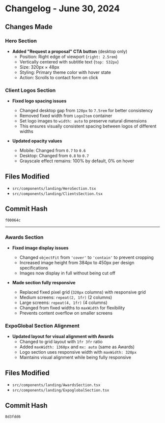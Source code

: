 # Changelog - June 30, 2024

## Changes Made

### Hero Section
- **Added "Request a proposal" CTA button** (desktop only)
  - Position: Right edge of viewport (`right: 2.5rem`)
  - Vertically centered with subtitle text (`top: 532px`)
  - Size: 320px × 48px
  - Styling: Primary theme color with hover state
  - Action: Scrolls to contact form on click

### Client Logos Section
- **Fixed logo spacing issues**
  - Changed desktop gap from `120px` to `7.5rem` for better consistency
  - Removed fixed width from `LogoItem` container
  - Set logo images to `width: auto` to preserve natural dimensions
  - This ensures visually consistent spacing between logos of different widths

- **Updated opacity values**
  - Mobile: Changed from `0.7` to `0.6`
  - Desktop: Changed from `0.8` to `0.7`
  - Grayscale effect remains: 100% by default, 0% on hover

## Files Modified
- `src/components/landing/HeroSection.tsx`
- `src/components/landing/ClientsSection.tsx`

## Commit Hash
`f00064c`

---

### Awards Section
- **Fixed image display issues**
  - Changed `objectFit` from `'cover'` to `'contain'` to prevent cropping
  - Increased image height from 384px to 450px per design specifications
  - Images now display in full without being cut off

- **Made section fully responsive**
  - Replaced fixed pixel grid (`320px` columns) with responsive grid
  - Medium screens: `repeat(2, 1fr)` (2 columns)
  - Large screens: `repeat(4, 1fr)` (4 columns)
  - Changed from fixed widths to `maxWidth` for flexibility
  - Prevents content overflow on smaller screens

### ExpoGlobal Section Alignment
- **Updated layout for visual alignment with Awards**
  - Changed to grid layout with `1fr 3fr` ratio
  - Added `maxWidth: 1360px` and `mx: auto` (same as Awards)
  - Logo section uses responsive width with `maxWidth: 320px`
  - Maintains visual alignment while being fully responsive

## Files Modified
- `src/components/landing/AwardsSection.tsx`
- `src/components/landing/ExpoglobalSection.tsx`

## Commit Hash
`8d3fdd6`